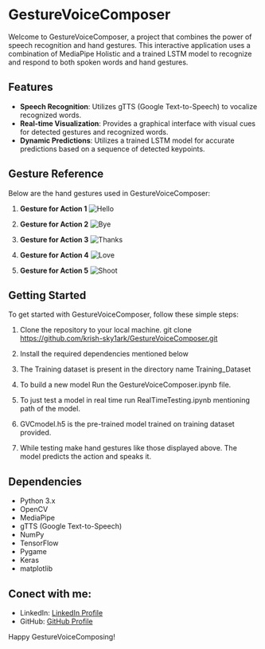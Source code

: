 # GestureVoiceComposer

Welcome to GestureVoiceComposer, a project that combines the power of speech recognition and hand gestures. This interactive application uses a combination of MediaPipe Holistic and a trained LSTM model to recognize and respond to both spoken words and hand gestures.

## Features

- **Speech Recognition**: Utilizes gTTS (Google Text-to-Speech) to vocalize recognized words.
- **Real-time Visualization**: Provides a graphical interface with visual cues for detected gestures and recognized words.
- **Dynamic Predictions**: Utilizes a trained LSTM model for accurate predictions based on a sequence of detected keypoints.

## Gesture Reference

Below are the hand gestures used in GestureVoiceComposer:

1. **Gesture for Action 1**
   ![Hello](images/hello.png)

2. **Gesture for Action 2**
   ![Bye](images/bye.png)

3. **Gesture for Action 3**
   ![Thanks](images/thanks.png)

4. **Gesture for Action 4**
   ![Love](images/love.png)

5. **Gesture for Action 5**
   ![Shoot](images/shoot.png)

## Getting Started

To get started with GestureVoiceComposer, follow these simple steps:

1. Clone the repository to your local machine. git clone https://github.com/krish-sky1ark/GestureVoiceComposer.git

2. Install the required dependencies mentioned below
3. The Training dataset is present in the directory name Training_Dataset
4. To build a new model Run the GestureVoiceComposer.ipynb file.
5. To just test a model in real time run RealTimeTesting.ipynb mentioning path of the model.
6. GVCmodel.h5 is the pre-trained model trained on training dataset provided.
7. While testing make hand gestures like those displayed above. The model predicts the action and speaks it.

## Dependencies

- Python 3.x
- OpenCV
- MediaPipe
- gTTS (Google Text-to-Speech)
- NumPy
- TensorFlow
- Pygame
- Keras
- matplotlib


## Conect with me:
- LinkedIn: [LinkedIn Profile]( https://www.linkedin.com/in/krish-khadria-034401271/)
- GitHub: [GitHub Profile](https://github.com/krish-sky1ark)


Happy GestureVoiceComposing!
